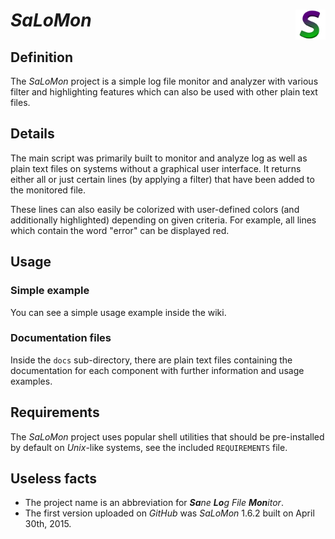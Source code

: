 # *SaLoMon* <img src="salomon.png" alt="SaLoMon logo" height=48px width=48px align="right"/> 

## Definition

The *SaLoMon* project is a simple log file monitor and analyzer with various filter and highlighting features which can also be used with other plain text files. 

## Details

The main script was primarily built to monitor and analyze log as well as plain text files on systems without a graphical user interface. It returns either all or just certain lines (by applying a filter) that have been added to the monitored file.

These lines can also easily be colorized with user-defined colors (and additionally highlighted) depending on given criteria. For example, all lines which contain the word "error" can be displayed red.

## Usage

### Simple example

You can see a simple usage example inside the wiki.

### Documentation files

Inside the `docs` sub-directory, there are plain text files containing the documentation for each component with further information and usage examples.

## Requirements

The *SaLoMon* project uses popular shell utilities that should be pre-installed by default on *Unix*-like systems, see the included `REQUIREMENTS` file.

## Useless facts

* The project name is an abbreviation for ***Sa****ne* ***Lo****g* *File* ***Mon****itor*.
* The first version uploaded on *GitHub* was *SaLoMon* 1.6.2 built on April 30th, 2015.
